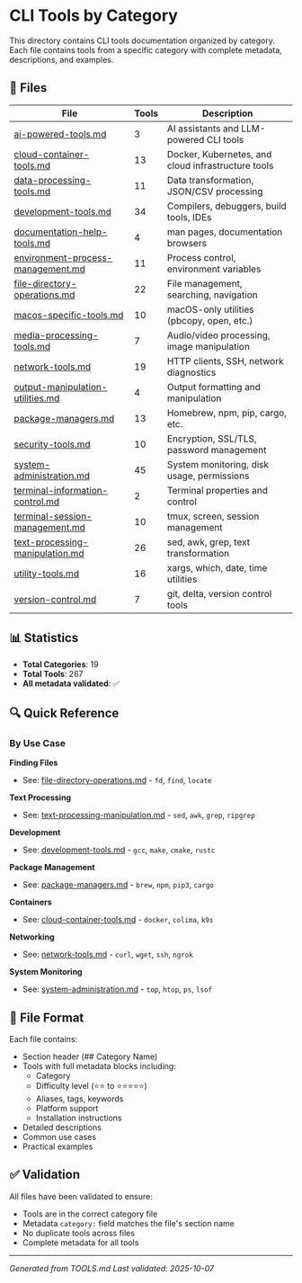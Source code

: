 # CLI Tools by Category

This directory contains CLI tools documentation organized by category. Each file contains tools from a specific category with complete metadata, descriptions, and examples.

## 📁 Files

| File | Tools | Description |
|------|-------|-------------|
| [ai-powered-tools.md](ai-powered-tools.md) | 3 | AI assistants and LLM-powered CLI tools |
| [cloud-container-tools.md](cloud-container-tools.md) | 13 | Docker, Kubernetes, and cloud infrastructure tools |
| [data-processing-tools.md](data-processing-tools.md) | 11 | Data transformation, JSON/CSV processing |
| [development-tools.md](development-tools.md) | 34 | Compilers, debuggers, build tools, IDEs |
| [documentation-help-tools.md](documentation-help-tools.md) | 4 | man pages, documentation browsers |
| [environment-process-management.md](environment-process-management.md) | 11 | Process control, environment variables |
| [file-directory-operations.md](file-directory-operations.md) | 22 | File management, searching, navigation |
| [macos-specific-tools.md](macos-specific-tools.md) | 10 | macOS-only utilities (pbcopy, open, etc.) |
| [media-processing-tools.md](media-processing-tools.md) | 7 | Audio/video processing, image manipulation |
| [network-tools.md](network-tools.md) | 19 | HTTP clients, SSH, network diagnostics |
| [output-manipulation-utilities.md](output-manipulation-utilities.md) | 4 | Output formatting and manipulation |
| [package-managers.md](package-managers.md) | 13 | Homebrew, npm, pip, cargo, etc. |
| [security-tools.md](security-tools.md) | 10 | Encryption, SSL/TLS, password management |
| [system-administration.md](system-administration.md) | 45 | System monitoring, disk usage, permissions |
| [terminal-information-control.md](terminal-information-control.md) | 2 | Terminal properties and control |
| [terminal-session-management.md](terminal-session-management.md) | 10 | tmux, screen, session management |
| [text-processing-manipulation.md](text-processing-manipulation.md) | 26 | sed, awk, grep, text transformation |
| [utility-tools.md](utility-tools.md) | 16 | xargs, which, date, time utilities |
| [version-control.md](version-control.md) | 7 | git, delta, version control tools |

## 📊 Statistics

- **Total Categories**: 19
- **Total Tools**: 267
- **All metadata validated**: ✅

## 🔍 Quick Reference

### By Use Case

**Finding Files**
- See: [file-directory-operations.md](file-directory-operations.md) - `fd`, `find`, `locate`

**Text Processing**
- See: [text-processing-manipulation.md](text-processing-manipulation.md) - `sed`, `awk`, `grep`, `ripgrep`

**Development**
- See: [development-tools.md](development-tools.md) - `gcc`, `make`, `cmake`, `rustc`

**Package Management**
- See: [package-managers.md](package-managers.md) - `brew`, `npm`, `pip3`, `cargo`

**Containers**
- See: [cloud-container-tools.md](cloud-container-tools.md) - `docker`, `colima`, `k9s`

**Networking**
- See: [network-tools.md](network-tools.md) - `curl`, `wget`, `ssh`, `ngrok`

**System Monitoring**
- See: [system-administration.md](system-administration.md) - `top`, `htop`, `ps`, `lsof`

## 📝 File Format

Each file contains:
- Section header (## Category Name)
- Tools with full metadata blocks including:
  - Category
  - Difficulty level (⭐⭐ to ⭐⭐⭐⭐⭐)
  - Aliases, tags, keywords
  - Platform support
  - Installation instructions
- Detailed descriptions
- Common use cases
- Practical examples

## ✅ Validation

All files have been validated to ensure:
- Tools are in the correct category file
- Metadata `category:` field matches the file's section name
- No duplicate tools across files
- Complete metadata for all tools

---

*Generated from TOOLS.md*
*Last validated: 2025-10-07*

